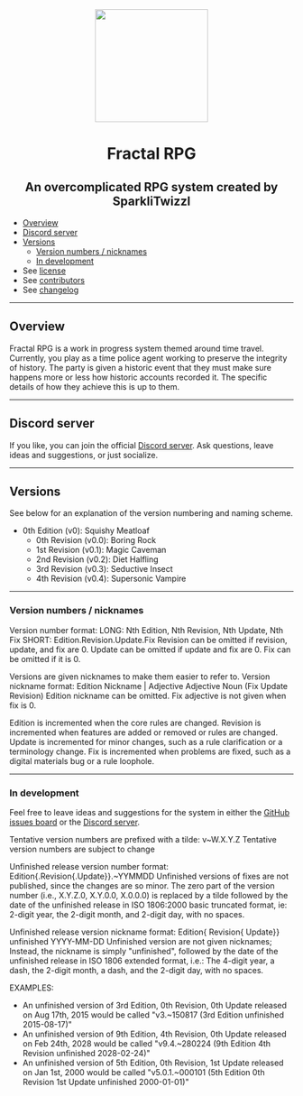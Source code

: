 <div align="center"><image width="200" src="https://raw.github.com/SparkliTwizzl/fractal-rpg/main/logo.png"></div>

<h1 align="center">Fractal RPG</h1>
<h2 align="center">An overcomplicated RPG system created by SparkliTwizzl</h2>

- [Overview](#overview)
- [Discord server](#discord-server)
- [Versions](#versions)
	- [Version numbers / nicknames](#version-numbers--nicknames)
	- [In development](#in-development)
- See [license](LICENSE)
- See [contributors](CONTRIBUTORS.md)
- See [changelog](CHANGELOG.md)

---
## Overview
Fractal RPG is a work in progress system themed around time travel. Currently, you play as a time police agent working to preserve the integrity of history. The party is given a historic event that they must make sure happens more or less how historic accounts recorded it. The specific details of how they achieve this is up to them.

---
## Discord server
If you like, you can join the official [Discord server](https://discord.gg/FMzqKDX).
Ask questions, leave ideas and suggestions, or just socialize.

---
## Versions

See below for an explanation of the version numbering and naming scheme.

- 0th Edition (v0): Squishy Meatloaf
	- 0th Revision (v0.0): Boring Rock
	- 1st Revision (v0.1): Magic Caveman
	- 2nd Revision (v0.2): Diet Halfling
	- 3rd Revision (v0.3): Seductive Insect
	- 4th Revision (v0.4): Supersonic Vampire

---
### Version numbers / nicknames

Version number format:
LONG: Nth Edition, Nth Revision, Nth Update, Nth Fix
SHORT: Edition.Revision.Update.Fix
Revision can be omitted if revision, update, and fix are 0.
Update can be omitted if update and fix are 0.
Fix can be omitted if it is 0.

Versions are given nicknames to make them easier to refer to.
Version nickname format:
Edition Nickname | Adjective Adjective Noun (Fix Update Revision)
Edition nickname can be omitted.
Fix adjective is not given when fix is 0.

Edition is incremented when the core rules are changed.
Revision is incremented when features are added or removed or rules are changed.
Update is incremented for minor changes, such as a rule clarification or a terminology change.
Fix is incremented when problems are fixed, such as a digital materials bug or a rule loophole.

---
### In development
Feel free to leave ideas and suggestions for the system in either the [GitHub issues board](https://github.com/SparkliTwizzl/fractal-rpg/issues) or the [Discord server](https://discord.gg/FMzqKDX).

Tentative version numbers are prefixed with a tilde:
v~W.X.Y.Z
Tentative version numbers are subject to change

Unfinished release version number format:
Edition{.Revision{.Update}}.~YYMMDD
Unfinished versions of fixes are not published, since the changes are so minor.
The zero part of the version number (i.e., X.Y.Z.0, X.Y.0.0, X.0.0.0) is replaced by a tilde followed by the date of the unfinished release in ISO 1806:2000 basic truncated format, ie: 2-digit year, the 2-digit month, and 2-digit day, with no spaces.

Unfinished release version nickname format:
Edition{ Revision{ Update}} unfinished YYYY-MM-DD
Unfinished version are not given nicknames; Instead, the nickname is simply "unfinished", followed by the date of the unfinished release in ISO 1806 extended format, i.e.:
The 4-digit year, a dash, the 2-digit month, a dash, and the 2-digit day, with no spaces.

EXAMPLES:

- An unfinished version of 3rd Edition, 0th Revision, 0th Update released on Aug 17th, 2015 would be called "v3.~150817 (3rd Edition unfinished 2015-08-17)"
- An unfinished version of 9th Edition, 4th Revision, 0th Update released on Feb 24th, 2028 would be called "v9.4.~280224 (9th Edition 4th Revision unfinished 2028-02-24)"
- An unfinished version of 5th Edition, 0th Revision, 1st Update released on Jan 1st, 2000 would be called "v5.0.1.~000101 (5th Edition 0th Revision 1st Update unfinished 2000-01-01)"